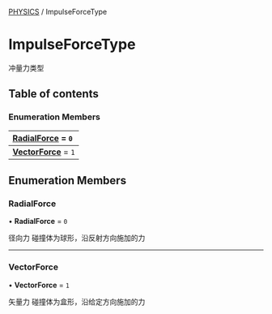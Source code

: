 [PHYSICS](../groups/PHYSICS.PHYSICS.md) / ImpulseForceType

# ImpulseForceType <Badge type="tip" text="Enumeration" /> <Score text="ImpulseForceType" />

冲量力类型

## Table of contents

### Enumeration Members <Score text="Enumeration" /> 
| **[RadialForce](mw.ImpulseForceType.md#radialforce)** = ``0``  |
| :----- |
| **[VectorForce](mw.ImpulseForceType.md#vectorforce)** = ``1`` |

## Enumeration Members

### RadialForce <Score text="RadialForce" /> 

• **RadialForce** = ``0``

径向力
碰撞体为球形，沿反射方向施加的力

___

### VectorForce <Score text="VectorForce" /> 

• **VectorForce** = ``1``

矢量力
碰撞体为盒形，沿给定方向施加的力
